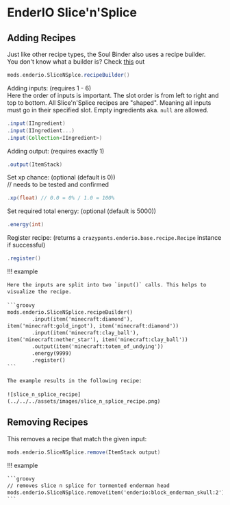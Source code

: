 # EnderIO Slice'n'Splice

## Adding Recipes

Just like other recipe types, the Soul Binder also uses a recipe builder. <br>
You don't know what a builder is? Check [this](https://groovyscript-docs.readthedocs.io/en/latest/groovy/builder/) out

```groovy
mods.enderio.SliceNSplce.recipeBuilder()
```

Adding inputs: (requires 1 - 6) <br>
Here the order of inputs is important. The slot order is from left to right and top to bottom.
All Slice'n'Splice recipes are "shaped". Meaning all inputs must go in their specified slot. Empty ingredients aka. `null` are allowed.

```groovy
.input(IIngredient)
.input(IIngredient...)
.input(Collection<IIngredient>)
```

Adding output: (requires exactly 1)

```groovy
.output(ItemStack)
```

Set xp chance: (optional (default is 0))    <br>// needs to be tested and confirmed

```groovy
.xp(float) // 0.0 = 0% / 1.0 = 100%
```

Set required total energy: (optional (default is 5000))

```groovy
.energy(int)
```

Register recipe: (returns a `crazypants.enderio.base.recipe.Recipe` instance if successful)

```groovy
.register()
```

!!! example

    Here the inputs are split into two `input()` calls. This helps to visualize the recipe.

    ```groovy
    mods.enderio.SliceNSplice.recipeBuilder()
            .input(item('minecraft:diamond'), item('minecraft:gold_ingot'), item('minecraft:diamond'))
            .input(item('minecraft:clay_ball'), item('minecraft:nether_star'), item('minecraft:clay_ball'))
            .output(item('minecraft:totem_of_undying'))
            .energy(9999)
            .register()
    ```

    The example results in the following recipe:

    ![slice_n_splice_recipe](../../../assets/images/slice_n_splice_recipe.png)

## Removing Recipes

This removes a recipe that match the given input:

```groovy
mods.enderio.SliceNSplice.remove(ItemStack output)
```

!!! example

    ```groovy
    // removes slice n splice for tormented enderman head
    mods.enderio.SliceNSplice.remove(item('enderio:block_enderman_skull:2'))
    ```
